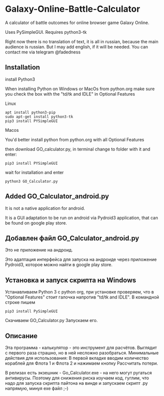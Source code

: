 # Galaxy-Online-Battle-Calculator
A calculator of battle outcomes for online browser game Galaxy Online.

Uses PySimpleGUI. Requires python3-tk

Right now there is no translation of text, it is all in russian, because the main audience is russian. But I may add english, if it will be needed.
You can contact me via telegram @fadedness

## Installation
install Python3

When installing Python on Windows or MacOs from python.org make sure you check the box with the "td/tk and IDLE" in Optional Features

Linux
```
apt install python3-pip
sudo apt-get install python3-tk
pip3 install PYSimpleGUI
```
Macos

You'd better install python from python.org with all Optional Features

then download GO_calculator.py, in terminal change to folder with it and enter:
```
pip3 install PYSimpleGUI
```
wait for installation and enter
```
python3 GO_Calculator.py
```

## Added GO_Calculator_android.py
It is not a native application for android.

It is a GUI adaptation to be run on android via Pydroid3 application, that can be found on google play store.

## Добавлен файл GO_Calculator_android.py
Это не приложение на андроид.

Это адаптация интерфейса для запуска на андроиде через приложение Pydroid3, которое можно найти в google play store.

## Установка и запуск скрипта на Windows
Устанавливаем Python 3 с python org, при установке проверяем, что в "Optional Features" стоит галочка напротив "td/tk and IDLE".
В командной строке пишем
```
pip3 install PySimpleGUI
```
Скачиваем GO_Calculator.py
Запускаем его.
## Описание
Эта программа - калькулятор - это инструмент для расчётов. Выглядит с первого раза страшно, но в ней несложно разобраться.
Минимальные действия для использования:
В первой вкладке вводим количество кораблей для Флота 1 и Флота 2 и нажимаем кнопку Рассчитать потери.

В релизах есть экзешник - Go_Calculator.exe - на него могут ругаться антивирусы. Поэтому для снижения риска изучаем код, гуглим, что надо для запуска скрипта пайтона на винде и запускаем скрипт .py напрямую, минуя exe файл ;-)
